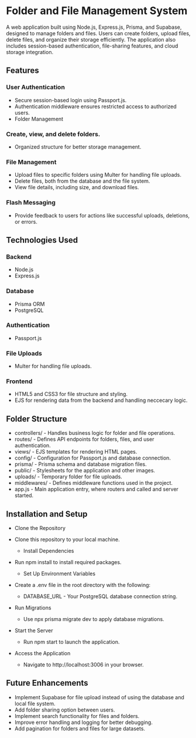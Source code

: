 # Folder and File Management System

A web application built using Node.js, Express.js, Prisma, and Supabase, designed to manage folders and files. Users can create folders, upload files, delete files, and organize their storage efficiently. The application also includes session-based authentication, file-sharing features, and cloud storage integration.


## Features

### User Authentication
 - Secure session-based login using Passport.js.
 - Authentication middleware ensures restricted access to authorized users.
 - Folder Management

### Create, view, and delete folders.
 - Organized structure for better storage management.

### File Management

 - Upload files to specific folders using Multer for handling file uploads.
 - Delete files, both from the database and the file system.
 - View file details, including size, and download files.

### Flash Messaging
 - Provide feedback to users for actions like successful uploads, deletions, or errors.


## Technologies Used

### Backend
 - Node.js
 - Express.js

### Database
 - Prisma ORM
 - PostgreSQL

### Authentication
 - Passport.js

### File Uploads
 - Multer for handling file uploads.

### Frontend
 - HTML5 and CSS3 for file structure and styling.
 - EJS for rendering data from the backend and handling neccecary logic.


## Folder Structure

   - controllers/ - Handles business logic for folder and file operations.
   - routes/ - Defines API endpoints for folders, files, and user authentication.
   - views/ - EJS templates for rendering HTML pages.
   - config/ - Configuration for Passport.js and database connection.
   - prisma/ - Prisma schema and database migration files.
   - public/ - Stylesheets for the application and other images.
   - uploads/ - Temporary folder for file uploads.
   - middlewares/ - Defines middleware functions used in the project.
   - app.js - Main application entry, where routers and called and server started.

     
## Installation and Setup

 - Clone the Repository

 - Clone this repository to your local machine.
   - Install Dependencies

 - Run npm install to install required packages.
   - Set Up Environment Variables

 - Create a .env file in the root directory with the following:
   - DATABASE_URL - Your PostgreSQL database connection string.

 - Run Migrations
   - Use npx prisma migrate dev to apply database migrations.
     
 - Start the Server
   - Run npm start to launch the application.

 - Access the Application
   - Navigate to http://localhost:3006 in your browser.


## Future Enhancements
 - Implement Supabase for file upload instead of using the database and local file system.
 - Add folder sharing option between users.
 - Implement search functionality for files and folders.
 - Improve error handling and logging for better debugging.
 - Add pagination for folders and files for large datasets.
